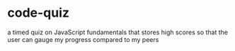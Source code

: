 # code-quiz
 a timed quiz on JavaScript fundamentals that stores high scores so that the user can gauge my progress compared to my peers
